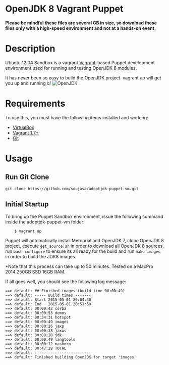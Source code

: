 # OpenJDK 8 Vagrant Puppet

**Please be mindful these files are several GB in size, so download these files only with a high-speed environment and not at a hands-on event.**

Description
===========
Ubuntu 12.04 Sandbox is a vagrant [Vagrant](http://vagrantup.com/)-based Puppet
development environment used for running and testing OpenJDK 8 modules.

It has never been so easy to build the OpenJDK project. vagrant up will get you up and running o/
![OpenJDK](https://soujavablog.files.wordpress.com/2015/05/openjdk.jpg)

Requirements
============

To use this, you must have the following items installed and working:

* [VirtualBox](https://www.virtualbox.org/)
* [Vagrant 1.7+](http://vagrantup.com/)
* [Git](http://git-scm.com/book/en/v2/Getting-Started-Installing-Git)

Usage
=====


Run Git Clone
-------------

```
git clone https://github.com/soujava/adoptjdk-puppet-vm.git
```

Initial Startup
---------------

To bring up the Puppet Sandbox environment, issue the following command inside the adoptjdk-puppet-vm folder:

```
    $ vagrant up
```

Puppet will automatically install Mercurial and OpenJDK 7,
clone OpenJDK 8 project, execute ```get_source.sh``` in order to download all OpenJDK 8 sources,
run ```bash configure``` to ensure its all ready for the build and run ```make images``` in order to build the JDK8 images.

*Note that this process can take up to 50 minutes. Tested on a MacPro 2014 250GB SSD 16GB RAM.


If all goes well, you should see the following log message:

```
==> default: ## Finished images (build time 00:00:49)
==> default: ----- Build times -------
==> default: Start 2015-05-01 20:04:30
==> default: End   2015-05-01 20:51:58
==> default: 00:00:42 corba
==> default: 00:00:53 demos
==> default: 00:34:31 hotspot
==> default: 00:00:49 images
==> default: 00:00:26 jaxp
==> default: 00:00:38 jaxws
==> default: 00:08:28 jdk
==> default: 00:00:49 langtools
==> default: 00:00:12 nashorn
==> default: 00:47:28 TOTAL
==> default: -------------------------
==> default: Finished building OpenJDK for target 'images'
```